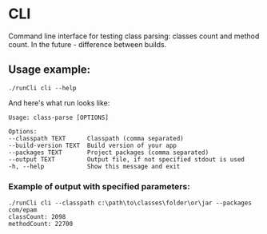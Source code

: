 # CLI

Command line interface for testing class parsing: classes count and method count.
In the future - difference between builds.

## Usage example:

```
./runCli cli --help
```

And here's what run looks like:

```
Usage: class-parse [OPTIONS]

Options:
--classpath TEXT      Classpath (comma separated)
--build-version TEXT  Build version of your app
--packages TEXT       Project packages (comma separated)
--output TEXT         Output file, if not specified stdout is used
-h, --help            Show this message and exit
```

### Example of output with specified parameters:

```
./runCli cli --classpath c:\path\to\classes\folder\or\jar --packages com/epam
classCount: 2098
methodCount: 22700
```
